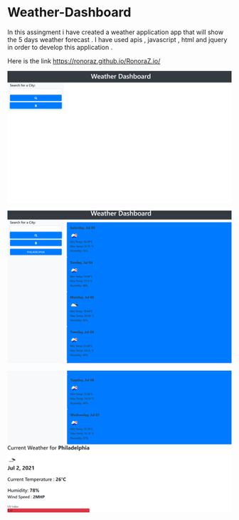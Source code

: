 # Weather-Dashboard 

In this assingment i have created a weather application app that will show the 5 days weather forecast . I have used apis , javascript , html and jquery in order to develop this application .  

Here is the link https://ronoraz.github.io/RonoraZ.io/ 



![](assets/Images/Screenshot%20(28).png) 



![](assets/Images/Screenshot%20(29).png)




![](assets/Images/Screenshot%20(30).png) 
